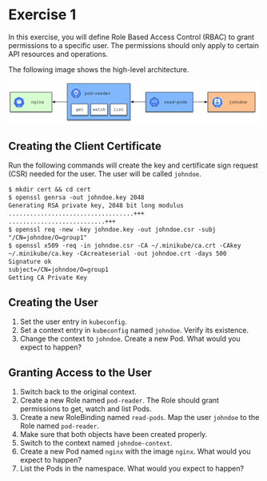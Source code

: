 # Exercise 1

In this exercise, you will define Role Based Access Control (RBAC) to grant permissions to a specific user. The permissions should only apply to certain API resources and operations.

The following image shows the high-level architecture.

![rbac](imgs/rbac.png)

## Creating the Client Certificate

Run the following commands will create the key and certificate sign request (CSR) needed for the user. The user will be called `johndoe`.

```
$ mkdir cert && cd cert
$ openssl genrsa -out johndoe.key 2048
Generating RSA private key, 2048 bit long modulus
...................................+++
...........................+++
$ openssl req -new -key johndoe.key -out johndoe.csr -subj "/CN=johndoe/O=group1"
$ openssl x509 -req -in johndoe.csr -CA ~/.minikube/ca.crt -CAkey ~/.minikube/ca.key -CAcreateserial -out johndoe.crt -days 500
Signature ok
subject=/CN=johndoe/O=group1
Getting CA Private Key
```

## Creating the User

1. Set the user entry in `kubeconfig`.
2. Set a context entry in `kubeconfig` named `johndoe`. Verify its existence.
3. Change the context to `johndoe`. Create a new Pod. What would you expect to happen?

## Granting Access to the User

1. Switch back to the original context.
2. Create a new Role named `pod-reader`. The Role should grant permissions to get, watch and list Pods.
3. Create a new RoleBinding named `read-pods`. Map the user `johndoe` to the Role named `pod-reader`.
4. Make sure that both objects have been created properly.
5. Switch to the context named `johndoe-context`.
6. Create a new Pod named `nginx` with the image `nginx`. What would you expect to happen?
7. List the Pods in the namespace. What would you expect to happen?